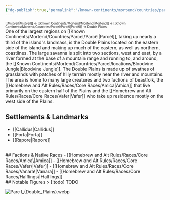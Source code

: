 ```yaml
---
{"dg-publish":true,"permalink":"/known-continents/mortend/countries/parcel/locations/double-plains/"}
---
```


<sup><sup>[[Mistveil\|Mistveil]] → [[Known Continents/Mortend/Mortend\|Mortend]] → [[Known Continents/Mortend/Countries/Parcel/Parcël\|Parcël]] → Double Plains</sup></sup>   
One of the largest regions on [[Known Continents/Mortend/Countries/Parcel/Parcël\|Parcël]], taking up nearly a third of the island's landmass, is the Double Plains located on the eastern side of the island and making up much of the eastern, as well as northern, coastlines. The large savanna is split into two sections, west and east, by a river formed at the base of a mountain range and running to, and around, the [[Known Continents/Mortend/Countries/Parcel/locations/Bloodvine Jungle\|Bloodvine Jungle]]. The Double Plains is made up of swathes of grasslands with patches of hilly terrain mostly near the river and mountains. The area is home to many large creatures and two factions of beastfolk, the [[Homebrew and Alt Rules/Races/Core Races/Amica\|Amica]] that live primarily on the eastern half of the Plains and the [[Homebrew and Alt Rules/Races/Core Races/Vafer\|Vafer]] who take up residence mostly on the west side of the Plains.

## Settlements & Landmarks
- [[Callidus\|Callidus]]
- [[Forta\|Forta]]
- [[Rapore\|Rapore]]
<br>
## Factions & Native Races
- [[Homebrew and Alt Rules/Races/Core Races/Amica\|Amica]]
- [[Homebrew and Alt Rules/Races/Core Races/Vafer\|Vafer]]
- [[Homebrew and Alt Rules/Races/Core Races/Vanara\|Vanara]]
- [[Homebrew and Alt Rules/Races/Core Races/Halflings\|Halflings]]
<br>
## Notable Figures
> [!todo] TODO

![Parc l_(Double_Plains).webp](/img/user/Attachments/Parc%20l_(Double_Plains).webp)